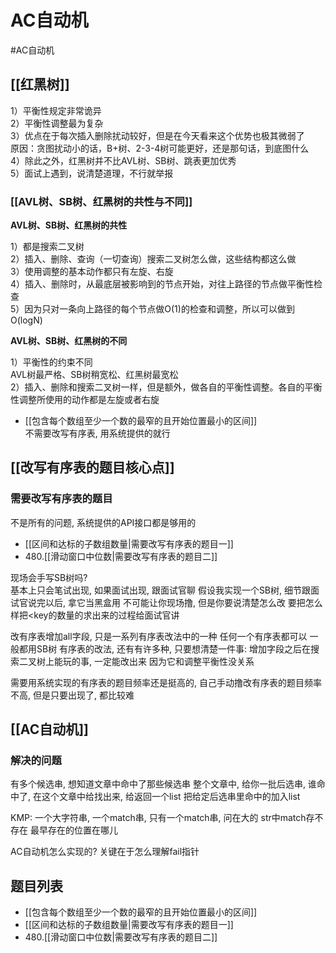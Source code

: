 # AC自动机

#AC自动机


## [[红黑树]]

1）平衡性规定非常诡异  
2）平衡性调整最为复杂  
3）优点在于每次插入删除扰动较好，但是在今天看来这个优势也极其微弱了  
原因：贪图扰动小的话，B+树、2-3-4树可能更好，还是那句话，到底图什么  
4）除此之外，红黑树并不比AVL树、SB树、跳表更加优秀   
5）面试上遇到，说清楚道理，不行就举报  


### [[AVL树、SB树、红黑树的共性与不同]]

**AVL树、SB树、红黑树的共性**

1）都是搜索二叉树  
2）插入、删除、查询（一切查询）搜索二叉树怎么做，这些结构都这么做  
3）使用调整的基本动作都只有左旋、右旋  
4）插入、删除时，从最底层被影响到的节点开始，对往上路径的节点做平衡性检查  
5）因为只对一条向上路径的每个节点做O(1)的检查和调整，所以可以做到O(logN)  


**AVL树、SB树、红黑树的不同**  

1）平衡性的约束不同  
AVL树最严格、SB树稍宽松、红黑树最宽松  
2）插入、删除和搜索二叉树一样，但是额外，做各自的平衡性调整。各自的平衡性调整所使用的动作都是左旋或者右旋  

- [[包含每个数组至少一个数的最窄的且开始位置最小的区间]]  
不需要改写有序表, 用系统提供的就行

## [[改写有序表的题目核心点]]


### 需要改写有序表的题目

不是所有的问题, 系统提供的API接口都是够用的

- [[区间和达标的子数组数量|需要改写有序表的题目一]]
- 480.[[滑动窗口中位数|需要改写有序表的题目二]]

现场会手写SB树吗?  
基本上只会笔试出现, 如果面试出现, 跟面试官聊
假设我实现一个SB树, 细节跟面试官说完以后, 拿它当黑盒用
不可能让你现场撸, 但是你要说清楚怎么改
要把怎么样把<key的数量的求出来的过程给面试官讲


改有序表增加all字段, 只是一系列有序表改法中的一种
 任何一个有序表都可以
一般都用SB树
有序表的改法, 还有有许多种, 只要想清楚一件事:
增加字段之后在搜索二叉树上能玩的事, 一定能改出来
因为它和调整平衡性没关系



需要用系统实现的有序表的题目频率还是挺高的, 自己手动撸改有序表的题目频率不高, 但是只要出现了, 都比较难


## [[AC自动机]]

### 解决的问题
有多个候选串, 
想知道文章中命中了那些候选串
 整个文章中, 给你一批后选串, 谁命中了, 
在这个文章中给找出来, 给返回一个list
把给定后选串里命中的加入list

KMP:
一个大字符串, 一个match串, 
只有一个match串, 问在大的 str中match存不存在 
最早存在的位置在哪儿


AC自动机怎么实现的?
关键在于怎么理解fail指针


## 题目列表
- [[包含每个数组至少一个数的最窄的且开始位置最小的区间]]   
- [[区间和达标的子数组数量|需要改写有序表的题目一]]  
- 480.[[滑动窗口中位数|需要改写有序表的题目二]]  